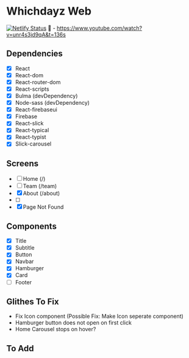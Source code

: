 # Whichdayz Web
[![Netlify Status](https://api.netlify.com/api/v1/badges/a82f55e0-f5f9-40c8-92db-e3f7ce3b7593/deploy-status)](https://app.netlify.com/sites/whichdayzweb/deploys)
🐐 - https://www.youtube.com/watch?v=unr4s3jd9qA&t=136s
## Dependencies
- [x] React
- [x] React-dom
- [x] React-router-dom
- [x] React-scripts
- [x] Bulma (devDependency)
- [x] Node-sass (devDependency)
- [x] React-firebaseui
- [x] Firebase
- [x] React-slick
- [x] React-typical
- [x] React-typist
- [x] Slick-carousel

## Screens
- [ ] Home (/)
- [ ] Team (/team)
- [x] About (/about)
- [ ] 
- [x] Page Not Found

## Components 
- [x] Title
- [x] Subtitle
- [x] Button
- [x] Navbar
- [x] Hamburger
- [x] Card
- [ ] Footer

## Glithes To Fix
- Fix Icon component (Possible Fix: Make Icon seperate component)
- Hamburger button does not open on first click
- Home Carousel stops on hover?

## To Add